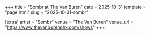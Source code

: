 +++
title = "Sombr at The Van Buren"
date = 2025-10-31
template = "page.html"
slug = "2025-10-31-sombr"

[extra]
artist = "Sombr"
venue = "The Van Buren"
venue_url = "https://www.thevanburenphx.com/shows"
+++

